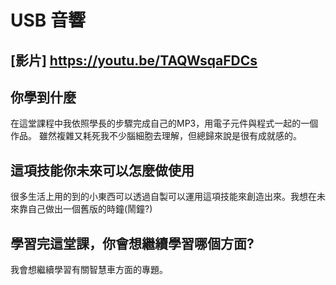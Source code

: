 # USB 音響
 [影片] https://youtu.be/TAQWsqaFDCs
 ---
## 你學到什麼
在這堂課程中我依照學長的步驟完成自己的MP3，用電子元件與程式一起的一個作品。
雖然複雜又耗死我不少腦細胞去理解，但總歸來說是很有成就感的。

## 這項技能你未來可以怎麼做使用
很多生活上用的到的小東西可以透過自製可以運用這項技能來創造出來。我想在未來靠自己做出一個舊版的時鐘(鬧鐘?)

## 學習完這堂課，你會想繼續學習哪個方面?
我會想繼續學習有關智慧車方面的專題。
